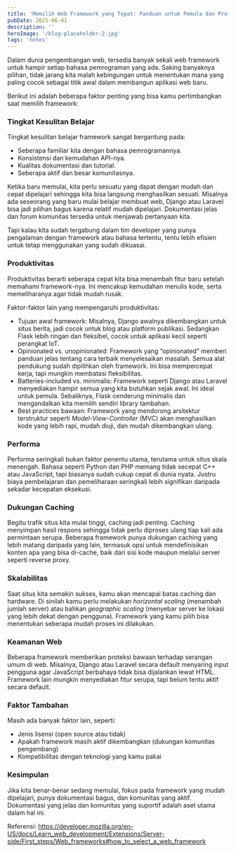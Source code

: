 ```yaml
---
title: 'Memilih Web Framework yang Tepat: Panduan untuk Pemula dan Profesional'
pubDate: 2025-06-01
description: ''
heroImage: '/blog-placeholder-2.jpg'
tags: 'notes'
---
```


Dalam dunia pengembangan web, tersedia banyak sekali web framework untuk hampir setiap bahasa pemrograman yang ada. Saking banyaknya pilihan, tidak jarang kita malah kebingungan untuk menentukan mana yang paling cocok sebagai titik awal dalam membangun aplikasi web baru.

Berikut ini adalah beberapa faktor penting yang bisa kamu pertimbangkan saat memilih framework:

### Tingkat Kesulitan Belajar

Tingkat kesulitan belajar framework sangat bergantung pada:
- Seberapa familiar kita dengan bahasa pemrogramannya.
- Konsistensi dan kemudahan API-nya.
- Kualitas dokumentasi dan tutorial.
- Seberapa aktif dan besar komunitasnya.

Ketika baru memulai, kita perlu sesuatu yang dapat dengan mudah dan cepat dipelajari sehingga kita bisa langsung menghasilkan sesuati. Misalnya ada seseorang yang baru mulai belajar membuat web, Django atau Laravel bisa jadi pilihan bagus karena relatif mudah dipelajari. Dokumentasi jelas dan forum komunitas tersedia untuk menjawab pertanyaan kita.

Tapi kalau kita sudah tergabung dalam tim developer yang punya pengalaman dengan framework atau bahasa tertentu, tentu lebih efisien untuk tetap menggunakan yang sudah dikuasai.

### Produktivitas

Produktivitas berarti seberapa cepat kita bisa menambah fitur baru setelah memahami framework-nya. Ini mencakup kemudahan menulis kode, serta memeliharanya agar tidak mudah rusak.

Faktor-faktor lain yang mempengaruhi produktivitas:
- Tujuan awal framework: Misalnya, Django awalnya dikembangkan untuk situs berita, jadi cocok untuk blog atau platform publikasi. Sedangkan Flask lebih ringan dan fleksibel, cocok untuk aplikasi kecil seperti perangkat IoT.
- Opinionated vs. unopinionated: Framework yang “opinionated” memberi panduan jelas tentang cara terbaik menyelesaikan masalah. Semua alat pendukung sudah dipilihkan oleh framework. Ini bisa mempercepat kerja, tapi mungkin membatasi fleksibilitas.
- Batteries-included vs. minimalis: Framework seperti Django atau Laravel menyediakan hampir semua yang kita butuhkan sejak awal. Ini ideal untuk pemula. Sebaliknya, Flask cenderung minimalis dan mengandalkan kita memilih sendiri library tambahan.
- Best practices bawaan: Framework yang mendorong arsitektur terstruktur seperti _Model-View-Controller_ (MVC) akan menghasilkan kode yang lebih rapi, mudah diuji, dan mudah dikembangkan ulang.

### Performa

Performa seringkali bukan faktor penentu utama, terutama untuk situs skala menengah. Bahasa seperti Python dan PHP memang tidak secepat C++ atau JavaScript, tapi biasanya sudah cukup cepat di dunia nyata. Justru biaya pembelajaran dan pemeliharaan seringkali lebih signifikan daripada sekadar kecepatan eksekusi.

### Dukungan Caching

Begitu trafik situs kita mulai tinggi, caching jadi penting. Caching menyimpan hasil respons sehingga tidak perlu diproses ulang tiap kali ada permintaan serupa. Beberapa framework punya dukungan caching yang lebih matang daripada yang lain, termasuk opsi untuk mendefinisikan konten apa yang bisa di-cache, baik dari sisi kode maupun melalui server seperti reverse proxy.

### Skalabilitas

Saat situs kita semakin sukses, kamu akan mencapai batas caching dan hardware. Di sinilah kamu perlu melakukan _horizontal scaling_ (menambah jumlah server) atau bahkan _geographic scaling_ (menyebar server ke lokasi yang lebih dekat dengan pengguna). Framework yang kamu pilih bisa menentukan seberapa mudah proses ini dilakukan.

### Keamanan Web

Beberapa framework memberikan proteksi bawaan terhadap serangan umum di web. Misalnya, Django atau Laravel secara default menyaring input pengguna agar JavaScript berbahaya tidak bisa dijalankan lewat HTML. Framework lain mungkin menyediakan fitur serupa, tapi belum tentu aktif secara default.


### Faktor Tambahan

Masih ada banyak faktor lain, seperti:
- Jenis lisensi (open source atau tidak)
- Apakah framework masih aktif dikembangkan (dukungan komunitas pengembang)
- Kompatibilitas dengan teknologi yang kamu pakai

### Kesimpulan

Jika kita benar-benar sedang memulai, fokus pada framework yang mudah dipelajari, punya dokumentasi bagus, dan komunitas yang aktif. Dokumentasi yang jelas dan komunitas yang suportif adalah aset utama dalam hal ini.

Referensi: https://developer.mozilla.org/en-US/docs/Learn_web_development/Extensions/Server-side/First_steps/Web_frameworks#how_to_select_a_web_framework